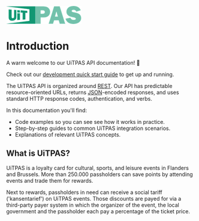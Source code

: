 ![](../assets/images/uitpas.png)

# Introduction

A warm welcome to our UiTPAS API documentation! 👋

Check out our [development quick start guide](https://publiq.stoplight.io/docs/uitpas/docs/quickstart.md) to get up and running.

The UiTPAS API is organized around [REST](https://en.wikipedia.org/wiki/Representational_state_transfer). Our API has predictable resource-oriented URLs, returns [JSON](https://www.json.org/json-en.html)-encoded responses, and uses standard HTTP response codes, authentication, and verbs.

In this documentation you'll find:

- Code examples so you can see see how it works in practice.
- Step-by-step guides to common UiTPAS integration scenarios.
- Explanations of relevant UiTPAS concepts.

## What is UiTPAS?
UiTPAS is a loyalty card for cultural, sports, and leisure events in Flanders and Brussels. More than 250.000 passholders can save points by attending events and trade them for rewards.

Next to rewards, passholders in need can receive a social tariff ('kansentarief') on UiTPAS events. Those discounts are payed for via a third-party payer system in which the organizer of the event, the local government and the passholder each pay a percentage of the ticket price.

